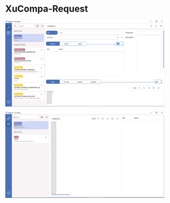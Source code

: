# XuCompa-Request

![capture 1](https://github.com/sonnts996/XuCompa-Request/blob/master/xu/src/res/app/1Capture.PNG)

![capture 2](https://github.com/sonnts996/XuCompa-Request/blob/master/xu/src/res/app/2Capture.PNG)
